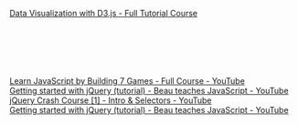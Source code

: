 
[Data Visualization with D3.js - Full Tutorial Course](https://www.youtube.com/watch?v=_8V5o2UHG0E)  
[]()  
[]()  
[]()  
[]()  
[]()  
[]()  
[Learn JavaScript by Building 7 Games - Full Course - YouTube](https://www.youtube.com/watch?v=lhNdUVh3qCc)   
[Getting started with jQuery (tutorial) - Beau teaches JavaScript - YouTube](https://www.youtube.com/watch?v=KhtEmR2A1Fw&list=PLWKjhJtqVAbkyK9woUZUtunToLtNGoQHB&index=1)   
[jQuery Crash Course [1] - Intro & Selectors - YouTube](https://www.youtube.com/watch?v=3nrLc_JOF7k&list=PLillGF-RfqbYJVXBgZ_nA7FTAAEpp_IAc)   
[Getting started with jQuery (tutorial) - Beau teaches JavaScript - YouTube](https://www.youtube.com/watch?v=KhtEmR2A1Fw&list=RDCMUC8butISFwT-Wl7EV0hUK0BQ&start_radio=1)
